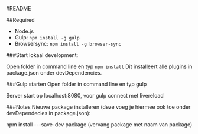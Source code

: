 #README

##Required
- Node.js
- Gulp: `npm install -g gulp`
- Browsersync: `npm install -g browser-sync`


###Start lokaal development: 

Open folder in command line en typ `npm install`
Dit installeert alle plugins in package.json onder devDependencies.

###Gulp starten Open folder in command line en typ gulp

Server start op localhost:8080, voor gulp connect met livereload

###Notes Nieuwe package installeren (deze voeg je hiermee ook toe onder devDependecies in package.json):

npm install ---save-dev package (vervang package met naam van package)